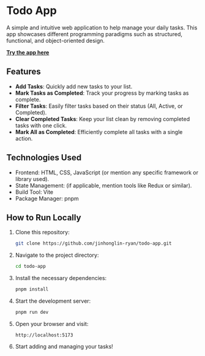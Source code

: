# Todo App

A simple and intuitive web application to help manage your daily tasks. This app showcases different programming paradigms such as structured, functional, and object-oriented design.

[**Try the app here**](https://jinhonglin-ryan.github.io/todo-app/)

## Features

- **Add Tasks**: Quickly add new tasks to your list.
- **Mark Tasks as Completed**: Track your progress by marking tasks as complete.
- **Filter Tasks**: Easily filter tasks based on their status (All, Active, or Completed).
- **Clear Completed Tasks**: Keep your list clean by removing completed tasks with one click.
- **Mark All as Completed**: Efficiently complete all tasks with a single action.

## Technologies Used

- Frontend: HTML, CSS, JavaScript (or mention any specific framework or library used).
- State Management: (if applicable, mention tools like Redux or similar).
- Build Tool: Vite
- Package Manager: pnpm

## How to Run Locally

1. Clone this repository:
    ```bash
    git clone https://github.com/jinhonglin-ryan/todo-app.git
    ```

2. Navigate to the project directory:
    ```bash
    cd todo-app
    ```

3. Install the necessary dependencies:
    ```bash
    pnpm install
    ```

4. Start the development server:
    ```bash
    pnpm run dev
    ```

5. Open your browser and visit:
    ```
    http://localhost:5173
    ```

6. Start adding and managing your tasks!



